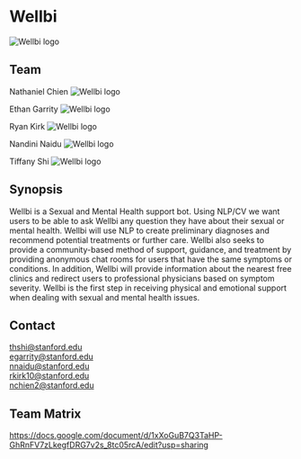 # Wellbi
![Wellbi logo](Photos/logo.jpeg "Logo")


## Team

Nathaniel Chien
![Wellbi logo](Photos/nathaniel.jpeg)

Ethan Garrity
![Wellbi logo](Photos/ethan.jpeg)

Ryan Kirk
![Wellbi logo](Photos/ryan.jpeg "Logo")

Nandini Naidu
![Wellbi logo](Photos/nandini.jpeg "Logo")

Tiffany Shi
![Wellbi logo](Photos/tiffany.jpg "Logo")




## Synopsis

Wellbi is a Sexual and Mental Health support bot. Using NLP/CV we want users to be able to ask Wellbi any question they have about their sexual or mental health. Wellbi will use NLP to create preliminary diagnoses and recommend potential treatments or further care. Wellbi also seeks to provide a community-based method of support, guidance, and treatment by providing anonymous chat rooms for users that have the same symptoms or conditions. In addition, Wellbi will provide information about the nearest free clinics and redirect users to professional physicians based on symptom severity. Wellbi is the first step in receiving physical and emotional support when dealing with sexual and mental health issues.


## Contact
thshi@stanford.edu \
egarrity@stanford.edu \
nnaidu@stanford.edu \
rkirk10@stanford.edu \
nchien2@stanford.edu

## Team Matrix

https://docs.google.com/document/d/1xXoGuB7Q3TaHP-GhRnFV7zLkegfDRG7v2s_8tc05rcA/edit?usp=sharing
